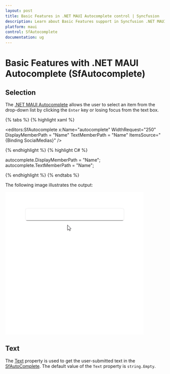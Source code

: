 ```yaml
---
layout: post
title: Basic Features in .NET MAUI Autocomplete control | Syncfusion
description: Learn about Basic Features support in Syncfusion .NET MAUI Autocomplete (SfAutocomplete) control and more.
platform: maui
control: SfAutocomplete
documentation: ug
---
```


# Basic Features with .NET MAUI Autocomplete (SfAutocomplete)

## Selection

The [.NET MAUI Autocomplete](https://help.syncfusion.com/cr/maui/Syncfusion.Maui.Inputs.SfAutocomplete.html) allows the user to select an item from the drop-down list by clicking the `Enter` key or losing focus from the text box.

{% tabs %}
{% highlight xaml %}

<editors:SfAutocomplete x:Name="autocomplete"
                        WidthRequest="250"
                        DisplayMemberPath = "Name"
                        TextMemberPath = "Name"
                        ItemsSource="{Binding SocialMedias}" />

{% endhighlight %}
{% highlight C# %}

autocomplete.DisplayMemberPath = "Name";
autocomplete.TextMemberPath = "Name";

{% endhighlight %}
{% endtabs %}

The following image illustrates the output:

![.NET MAUI Autocomplete with single selection mode](Images/GettingStarted/SingleSelection.gif)

## Text

The [Text](https://help.syncfusion.com/cr/maui/Syncfusion.Maui.Inputs.DropDownControls.DropDownListBase.html#Syncfusion_Maui_Inputs_DropDownControls_DropDownListBase_Text) property is used to get the user-submitted text in the [SfAutoComplete](https://help.syncfusion.com/cr/maui/Syncfusion.Maui.Inputs.SfAutocomplete.html). The default value of the `Text` property is `string.Empty`.
